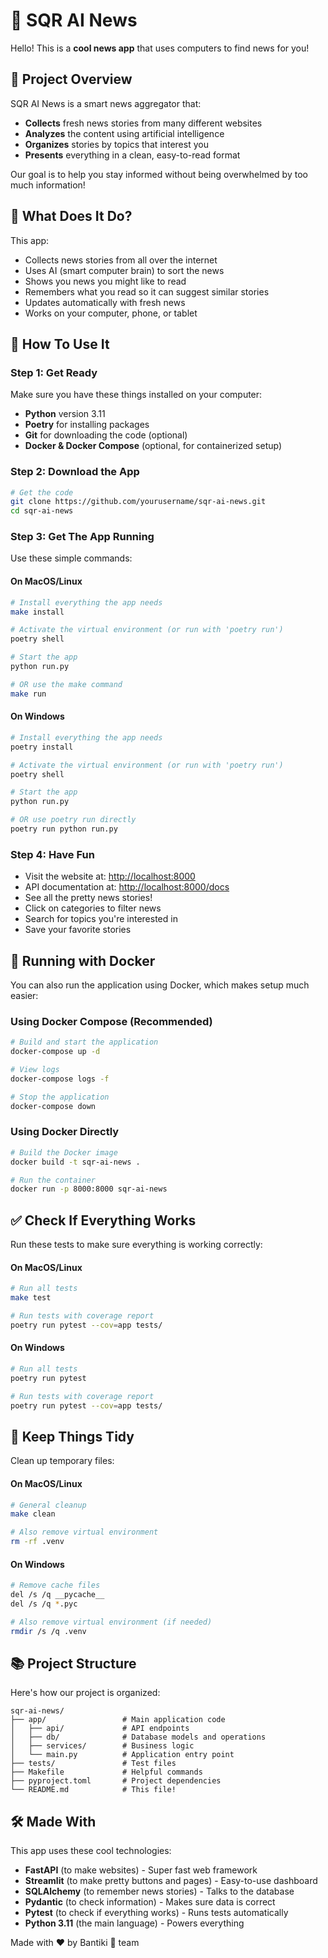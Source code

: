 # 📰 SQR AI News

Hello! This is a **cool news app** that uses computers to find news for you!

## 🌟 Project Overview

SQR AI News is a smart news aggregator that:

- **Collects** fresh news stories from many different websites
- **Analyzes** the content using artificial intelligence
- **Organizes** stories by topics that interest you
- **Presents** everything in a clean, easy-to-read format

Our goal is to help you stay informed without being overwhelmed by too much information!

## 🤔 What Does It Do?

This app:

- Collects news stories from all over the internet
- Uses AI (smart computer brain) to sort the news
- Shows you news you might like to read
- Remembers what you read so it can suggest similar stories
- Updates automatically with fresh news
- Works on your computer, phone, or tablet

## 🚀 How To Use It

### Step 1: Get Ready

Make sure you have these things installed on your computer:
- **Python** version 3.11
- **Poetry** for installing packages
- **Git** for downloading the code (optional)
- **Docker & Docker Compose** (optional, for containerized setup)

### Step 2: Download the App

```sh
# Get the code
git clone https://github.com/yourusername/sqr-ai-news.git
cd sqr-ai-news
```

### Step 3: Get The App Running

Use these simple commands:

#### On MacOS/Linux

```sh
# Install everything the app needs
make install

# Activate the virtual environment (or run with 'poetry run')
poetry shell

# Start the app
python run.py

# OR use the make command
make run
```

#### On Windows

```bash
# Install everything the app needs
poetry install

# Activate the virtual environment (or run with 'poetry run')
poetry shell

# Start the app
python run.py

# OR use poetry run directly
poetry run python run.py
```

### Step 4: Have Fun

- Visit the website at: <http://localhost:8000>
- API documentation at: <http://localhost:8000/docs>
- See all the pretty news stories!
- Click on categories to filter news
- Search for topics you're interested in
- Save your favorite stories

## 🐳 Running with Docker

You can also run the application using Docker, which makes setup much easier:

### Using Docker Compose (Recommended)

```sh
# Build and start the application
docker-compose up -d

# View logs
docker-compose logs -f

# Stop the application
docker-compose down
```

### Using Docker Directly

```sh
# Build the Docker image
docker build -t sqr-ai-news .

# Run the container
docker run -p 8000:8000 sqr-ai-news
```

## ✅ Check If Everything Works

Run these tests to make sure everything is working correctly:

#### On MacOS/Linux

```sh
# Run all tests
make test

# Run tests with coverage report
poetry run pytest --cov=app tests/
```

#### On Windows

```bash
# Run all tests
poetry run pytest

# Run tests with coverage report
poetry run pytest --cov=app tests/
```

## 🧹 Keep Things Tidy

Clean up temporary files:

#### On MacOS/Linux

```sh
# General cleanup
make clean

# Also remove virtual environment
rm -rf .venv
```

#### On Windows

```bash
# Remove cache files
del /s /q __pycache__
del /s /q *.pyc

# Also remove virtual environment (if needed)
rmdir /s /q .venv
```

## 📚 Project Structure

Here's how our project is organized:

```
sqr-ai-news/
├── app/                 # Main application code
│   ├── api/             # API endpoints
│   ├── db/              # Database models and operations
│   ├── services/        # Business logic
│   └── main.py          # Application entry point
├── tests/               # Test files
├── Makefile             # Helpful commands
├── pyproject.toml       # Project dependencies
└── README.md            # This file!
```

## 🛠️ Made With

This app uses these cool technologies:

- **FastAPI** (to make websites) - Super fast web framework
- **Streamlit** (to make pretty buttons and pages) - Easy-to-use dashboard
- **SQLAlchemy** (to remember news stories) - Talks to the database
- **Pydantic** (to check information) - Makes sure data is correct
- **Pytest** (to check if everything works) - Runs tests automatically
- **Python 3.11** (the main language) - Powers everything

Made with ❤️ by Bantiki 🎀 team
